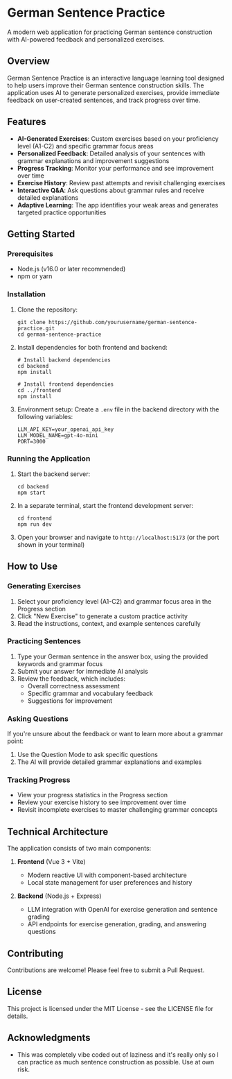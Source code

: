 # German Sentence Practice

A modern web application for practicing German sentence construction with AI-powered feedback and personalized exercises.

## Overview

German Sentence Practice is an interactive language learning tool designed to help users improve their German sentence construction skills. The application uses AI to generate personalized exercises, provide immediate feedback on user-created sentences, and track progress over time.

## Features

- **AI-Generated Exercises**: Custom exercises based on your proficiency level (A1-C2) and specific grammar focus areas
- **Personalized Feedback**: Detailed analysis of your sentences with grammar explanations and improvement suggestions
- **Progress Tracking**: Monitor your performance and see improvement over time
- **Exercise History**: Review past attempts and revisit challenging exercises
- **Interactive Q&A**: Ask questions about grammar rules and receive detailed explanations
- **Adaptive Learning**: The app identifies your weak areas and generates targeted practice opportunities

## Getting Started

### Prerequisites

- Node.js (v16.0 or later recommended)
- npm or yarn

### Installation

1. Clone the repository:
   ```
   git clone https://github.com/yourusername/german-sentence-practice.git
   cd german-sentence-practice
   ```

2. Install dependencies for both frontend and backend:
   ```
   # Install backend dependencies
   cd backend
   npm install

   # Install frontend dependencies
   cd ../frontend
   npm install
   ```

3. Environment setup:
   Create a `.env` file in the backend directory with the following variables:
   ```
   LLM_API_KEY=your_openai_api_key
   LLM_MODEL_NAME=gpt-4o-mini
   PORT=3000
   ```

### Running the Application

1. Start the backend server:
   ```
   cd backend
   npm start
   ```

2. In a separate terminal, start the frontend development server:
   ```
   cd frontend
   npm run dev
   ```

3. Open your browser and navigate to `http://localhost:5173` (or the port shown in your terminal)

## How to Use

### Generating Exercises

1. Select your proficiency level (A1-C2) and grammar focus area in the Progress section
2. Click "New Exercise" to generate a custom practice activity
3. Read the instructions, context, and example sentences carefully

### Practicing Sentences

1. Type your German sentence in the answer box, using the provided keywords and grammar focus
2. Submit your answer for immediate AI analysis
3. Review the feedback, which includes:
   - Overall correctness assessment
   - Specific grammar and vocabulary feedback
   - Suggestions for improvement

### Asking Questions

If you're unsure about the feedback or want to learn more about a grammar point:
1. Use the Question Mode to ask specific questions
2. The AI will provide detailed grammar explanations and examples

### Tracking Progress

- View your progress statistics in the Progress section
- Review your exercise history to see improvement over time
- Revisit incomplete exercises to master challenging grammar concepts

## Technical Architecture

The application consists of two main components:

1. **Frontend** (Vue 3 + Vite)
   - Modern reactive UI with component-based architecture
   - Local state management for user preferences and history

2. **Backend** (Node.js + Express)
   - LLM integration with OpenAI for exercise generation and sentence grading
   - API endpoints for exercise generation, grading, and answering questions

## Contributing

Contributions are welcome! Please feel free to submit a Pull Request.

## License

This project is licensed under the MIT License - see the LICENSE file for details.

## Acknowledgments

- This was completely vibe coded out of laziness and it's really only so I can practice as much sentence construction as possible. Use at own risk.
